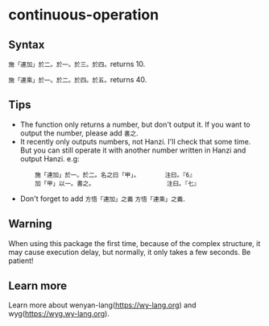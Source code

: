# continuous-operation
## Syntax
```施「連加」於二。於一。於三。於四。```returns 10.

```施「連乘」於一。於二。於四。於五。```returns 40.
## Tips
- The function only returns a number, but don't output it. If you want to output the number, please add `書之`.
- It recently only outputs numbers, not Hanzi. I'll check that some time. But you can still operate it with another number written in Hanzi and output Hanzi. e.g:
  ``` 
      施「連加」於一。於二。名之曰「甲」。       注曰。『6』
      加「甲」以一。書之。                    注曰。『七』
  ```
- Don't forget to add ```方悟「連加」之義``` ```方悟「連乘」之義```.
## Warning
When using this package the first time, because of the complex structure, it may cause execution delay, but normally, it only takes a few seconds. Be patient!
## Learn more
Learn more about wenyan-lang(https://wy-lang.org) and wyg(https://wyg.wy-lang.org).
